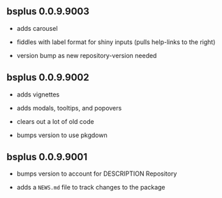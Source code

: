 ## bsplus 0.0.9.9003

* adds carousel

* fiddles with label format for shiny inputs (pulls help-links to the right)

* version bump as new repository-version needed

## bsplus 0.0.9.9002

* adds vignettes

* adds modals, tooltips, and popovers

* clears out a lot of old code

* bumps version to use pkgdown

## bsplus 0.0.9.9001

* bumps version to account for DESCRIPTION Repository

* adds a `NEWS.md` file to track changes to the package



